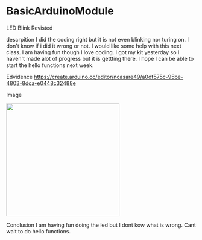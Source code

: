 # BasicArduinoModule


LED Blink Revisted


descrpition
I did the coding right but it is not even blinking nor turing on. I don't know if i did it wrong or not. I would like some help with this next class. I am having fun though I love coding. I got my kit yesterday so I haven't made alot of progress but it is gettting there. I hope I can be able to start the hello functions next week.


Edvidence
https://create.arduino.cc/editor/ncasare49/a0df575c-95be-4803-8dca-e0448c32488e



Image

<img src="Images/Ledblinkrevisited.png" width="300">





Conclusion
I am having fun doing the led but I dont kow what is wrong. Cant wait to do hello functions.









